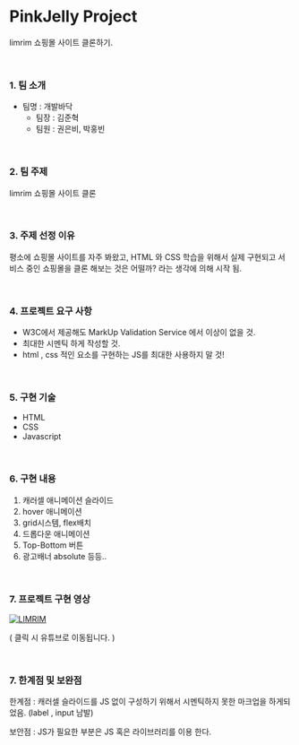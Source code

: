 # PinkJelly Project
limrim 쇼핑몰 사이트 클론하기.

<br/>

### 1. 팀 소개 

- 팀명 : 개발바닥
  - 팀장 : 김준혁
  - 팀원 : 권은비, 박홍빈

<br/>

### 2. 팀 주제

limrim 쇼핑몰 사이트 클론

<br/>

### 3. 주제 선정 이유

 평소에 쇼핑몰 사이트를 자주 봐왔고, HTML 와 CSS 학습을 위해서 실제 구현되고 서비스 중인 쇼핑몰을 클론 해보는 것은 어떨까? 라는 생각에 의해 시작 됨.

<br/>

### 4. 프로젝트 요구 사항

- W3C에서 제공해도 MarkUp Validation Service 에서 이상이 없을 것.
- 최대한 시멘틱 하게 작성할 것.
- html , css 적인 요소를 구현하는 JS를 최대한 사용하지 말 것!

<br/>

### 5. 구현 기술

- HTML
- CSS
- Javascript

<br/>

### 6.  구현 내용

1. 캐러셀 애니메이션 슬라이드 
2. hover 애니메이션 
3. grid시스템, flex배치 
4. 드롭다운 애니메이션 
5. Top-Bottom 버튼 
6. 광고배너 absolute 등등.. 

<br/>

### 7. 프로젝트 구현 영상

[![LIMRIM](https://user-images.githubusercontent.com/31315644/69479611-8f1e9d00-0e42-11ea-8a55-7fb3dc0bb943.jpeg)](https://www.youtube.com/watch?v=DvNmy-Iz9Sg&feature=youtu.be)

( 클릭 시 유튜브로 이동됩니다. )

<br/>

### 7. 한계점 및 보완점 

한계점 : 캐러셀 슬라이드를 JS 없이 구성하기 위해서 시멘틱하지 못한 마크업을 하게되었음. (label , input 남발)

보안점 : JS가 필요한 부분은 JS 혹은 라이브러리를 이용 한다.

<br/>
